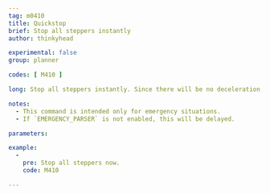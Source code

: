 ```yaml
---
tag: m0410
title: Quickstop
brief: Stop all steppers instantly
author: thinkyhead

experimental: false
group: planner

codes: [ M410 ]

long: Stop all steppers instantly. Since there will be no deceleration, steppers are expected to be out of position after this command.

notes:
  - This command is intended only for emergency situations.
  - If `EMERGENCY_PARSER` is not enabled, this will be delayed.

parameters:

example:
  -
    pre: Stop all steppers now.
    code: M410

---
```


